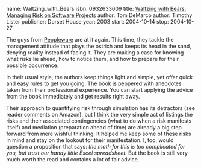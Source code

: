 name: Waltzing_with_Bears
isbn: 0932633609
title: [Waltzing with Bears: Managing Risk on Software Projects](http://amzn.com/0932633609)
author: Tom DeMarco
author: Timothy Lister
publisher: Dorset House
year: 2003
start: 2004-10-14
stop: 2004-10-27

The guys from [Peopleware](http://amzn.com/0932633439)
are at it again.  This time, they tackle the management attitude that plays the
ostrich and keeps its head in the sand, denying reality instead of facing it.
They are making a case for knowing what risks lie ahead, how to notice them, and
how to prepare for their possible occurrence.

In their usual style, the authors keep things light and simple, yet offer quick
and easy rules to get you going.  The book is peppered with anecdotes taken from
their professional experience.  You can start applying the advice from the book
immediately and get results right away.

Their approach to quantifying risk through simulation has its detractors (see
reader comments on Amazon), but I think the very simple act of listings the
risks and their associated contingencies (what to do when a risk manifests
itself) and mediation (preparation ahead of time) are already a big step forward
from mere wishful thinking.  It helped me keep some of these risks in mind and
stay on the lookout for their manifestation.  I, too, would question a
proposition that says:
_the math for this is too complicated for you, but trust our handy little Excel spreadsheet._
But the book is still very much worth the read and contains a lot of fair
advice.
